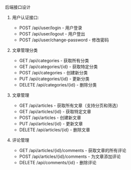 后端接口设计
1. 用户认证接口:
   - POST /api/user/login - 用户登录
   -  POST /api/user/logout - 用户登出
   - POST /api/user/change-password - 修改密码
2. 文章管理分类
    - GET /api/categories - 获取所有分类
    -   GET /api/categories/{id} - 获取特定分类
    -   POST /api/categories - 创建新分类
    -   PUT /api/categories/{id} - 更新分类
    -   DELETE /api/categories/{id} - 删除分类

3. 文章管理
   - GET /api/articles - 获取所有文章（支持分页和筛选）
   - GET /api/articles/{id} - 获取特定文章
   - POST /api/articles - 创建新文章
   - PUT /api/articles/{id} - 更新文章
   - DELETE /api/articles/{id} - 删除文章

4. 评论管理
   - GET /api/articles/{id}/comments - 获取文章的所有评论
   - POST /api/articles/{id}/comments - 为文章添加评论
   - DELETE /api/comments/{id} - 删除评论
